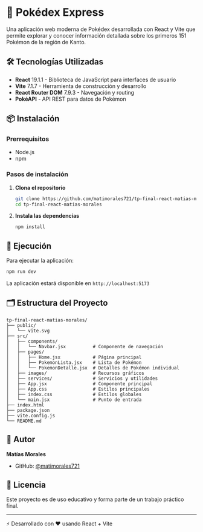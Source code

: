 # 🌟 Pokédex Express

Una aplicación web moderna de Pokédex desarrollada con React y Vite que permite explorar y conocer información detallada sobre los primeros 151 Pokémon de la región de Kanto.

## 🛠️ Tecnologías Utilizadas

- **React** 19.1.1 - Biblioteca de JavaScript para interfaces de usuario
- **Vite** 7.1.7 - Herramienta de construcción y desarrollo
- **React Router DOM** 7.9.3 - Navegación y routing
- **PokéAPI** - API REST para datos de Pokémon

## 📦 Instalación

### Prerrequisitos

- Node.js 
- npm

### Pasos de instalación

1. **Clona el repositorio**

   ```bash
   git clone https://github.com/matimorales721/tp-final-react-matias-morales.git
   cd tp-final-react-matias-morales
   ```

2. **Instala las dependencias**
   ```bash
   npm install
   ```

## 🚀 Ejecución

Para ejecutar la aplicación:

```bash
npm run dev
```

La aplicación estará disponible en `http://localhost:5173`


## 🗂️ Estructura del Proyecto

```
tp-final-react-matias-morales/
├── public/
│   └── vite.svg
├── src/
│   ├── components/
│   │   └── Navbar.jsx          # Componente de navegación
│   ├── pages/
│   │   ├── Home.jsx            # Página principal
│   │   ├── PokemonLista.jsx    # Lista de Pokémon
│   │   └── PokemonDetalle.jsx  # Detalles de Pokémon individual
│   ├── images/                 # Recursos gráficos
│   ├── services/               # Servicios y utilidades
│   ├── App.jsx                 # Componente principal
│   ├── App.css                 # Estilos principales
│   ├── index.css               # Estilos globales
│   └── main.jsx                # Punto de entrada
├── index.html
├── package.json
├── vite.config.js
└── README.md
```

## 👤 Autor

**Matías Morales**

- GitHub: [@matimorales721](https://github.com/matimorales721)

## 📄 Licencia

Este proyecto es de uso educativo y forma parte de un trabajo práctico final.

---

⚡ Desarrollado con ❤️ usando React + Vite
